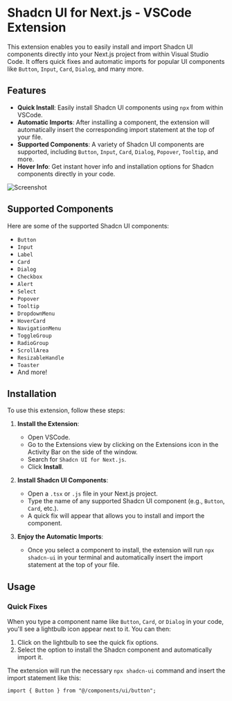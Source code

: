 # Shadcn UI for Next.js - VSCode Extension

This extension enables you to easily install and import Shadcn UI components directly into your Next.js project from within Visual Studio Code. It offers quick fixes and automatic imports for popular UI components like `Button`, `Input`, `Card`, `Dialog`, and many more.

## Features

- **Quick Install**: Easily install Shadcn UI components using `npx` from within VSCode.
- **Automatic Imports**: After installing a component, the extension will automatically insert the corresponding import statement at the top of your file.
- **Supported Components**: A variety of Shadcn UI components are supported, including `Button`, `Input`, `Card`, `Dialog`, `Popover`, `Tooltip`, and more.
- **Hover Info**: Get instant hover info and installation options for Shadcn components directly in your code.

![Screenshot]([(https://github.com/Evening-Elephant/shadcn-nextjs/blob/main/images/shadcn-nextjs.gif)])

## Supported Components

Here are some of the supported Shadcn UI components:

- `Button`
- `Input`
- `Label`
- `Card`
- `Dialog`
- `Checkbox`
- `Alert`
- `Select`
- `Popover`
- `Tooltip`
- `DropdownMenu`
- `HoverCard`
- `NavigationMenu`
- `ToggleGroup`
- `RadioGroup`
- `ScrollArea`
- `ResizableHandle`
- `Toaster`
- And more!

## Installation

To use this extension, follow these steps:

1. **Install the Extension**:
   - Open VSCode.
   - Go to the Extensions view by clicking on the Extensions icon in the Activity Bar on the side of the window.
   - Search for `Shadcn UI for Next.js`.
   - Click **Install**.

2. **Install Shadcn UI Components**:
   - Open a `.tsx` or `.js` file in your Next.js project.
   - Type the name of any supported Shadcn UI component (e.g., `Button`, `Card`, etc.).
   - A quick fix will appear that allows you to install and import the component.

3. **Enjoy the Automatic Imports**:
   - Once you select a component to install, the extension will run `npx shadcn-ui` in your terminal and automatically insert the import statement at the top of your file.

## Usage

### Quick Fixes

When you type a component name like `Button`, `Card`, or `Dialog` in your code, you'll see a lightbulb icon appear next to it. You can then:

1. Click on the lightbulb to see the quick fix options.
2. Select the option to install the Shadcn component and automatically import it.

The extension will run the necessary `npx shadcn-ui` command and insert the import statement like this:

```tsx
import { Button } from "@/components/ui/button";
